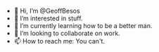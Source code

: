 - 👋 Hi, I’m @GeoffBesos
- 👀 I’m interested in stuff.
- 🌱 I’m currently learning how to be a better man.
- 💞️ I’m looking to collaborate on work.
- 📫 How to reach me: You can't.

<!---
GeoffBesos/GeoffBesos is a ✨ special ✨ repository because its `README.md` (this file) appears on your GitHub profile.
You can click the Preview link to take a look at your changes.
--->
